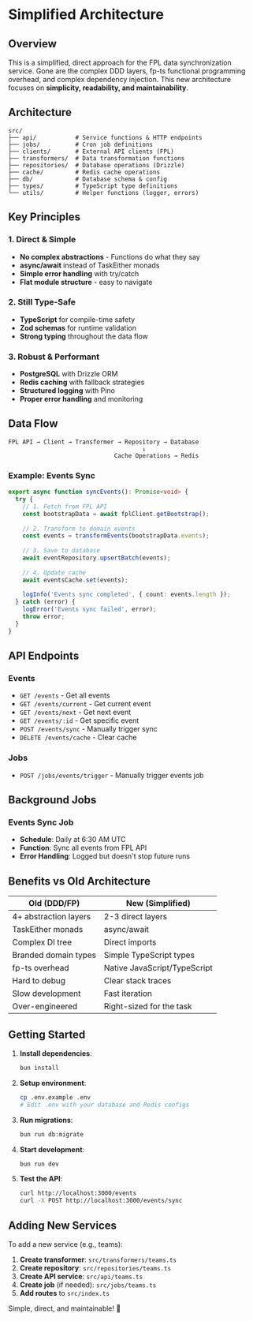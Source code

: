 # Simplified Architecture

## Overview

This is a simplified, direct approach for the FPL data synchronization service. Gone are the complex DDD layers, fp-ts functional programming overhead, and complex dependency injection. This new architecture focuses on **simplicity, readability, and maintainability**.

## Architecture

```
src/
├── api/           # Service functions & HTTP endpoints
├── jobs/          # Cron job definitions  
├── clients/       # External API clients (FPL)
├── transformers/  # Data transformation functions
├── repositories/  # Database operations (Drizzle)
├── cache/         # Redis cache operations
├── db/            # Database schema & config
├── types/         # TypeScript type definitions
└── utils/         # Helper functions (logger, errors)
```

## Key Principles

### 1. **Direct & Simple**
- **No complex abstractions** - Functions do what they say
- **async/await** instead of TaskEither monads
- **Simple error handling** with try/catch
- **Flat module structure** - easy to navigate

### 2. **Still Type-Safe**
- **TypeScript** for compile-time safety
- **Zod schemas** for runtime validation
- **Strong typing** throughout the data flow

### 3. **Robust & Performant**
- **PostgreSQL** with Drizzle ORM
- **Redis caching** with fallback strategies
- **Structured logging** with Pino
- **Proper error handling** and monitoring

## Data Flow

```
FPL API → Client → Transformer → Repository → Database
                                      ↓
                              Cache Operations → Redis
```

### Example: Events Sync

```typescript
export async function syncEvents(): Promise<void> {
  try {
    // 1. Fetch from FPL API
    const bootstrapData = await fplClient.getBootstrap();
    
    // 2. Transform to domain events
    const events = transformEvents(bootstrapData.events);
    
    // 3. Save to database
    await eventRepository.upsertBatch(events);
    
    // 4. Update cache
    await eventsCache.set(events);
    
    logInfo('Events sync completed', { count: events.length });
  } catch (error) {
    logError('Events sync failed', error);
    throw error;
  }
}
```

## API Endpoints

### Events
- `GET /events` - Get all events
- `GET /events/current` - Get current event
- `GET /events/next` - Get next event  
- `GET /events/:id` - Get specific event
- `POST /events/sync` - Manually trigger sync
- `DELETE /events/cache` - Clear cache

### Jobs
- `POST /jobs/events/trigger` - Manually trigger events job

## Background Jobs

### Events Sync Job
- **Schedule**: Daily at 6:30 AM UTC
- **Function**: Sync all events from FPL API
- **Error Handling**: Logged but doesn't stop future runs

## Benefits vs Old Architecture

| Old (DDD/FP) | New (Simplified) |
|---------------|------------------|
| 4+ abstraction layers | 2-3 direct layers |
| TaskEither monads | async/await |
| Complex DI tree | Direct imports |
| Branded domain types | Simple TypeScript types |
| fp-ts overhead | Native JavaScript/TypeScript |
| Hard to debug | Clear stack traces |
| Slow development | Fast iteration |
| Over-engineered | Right-sized for the task |

## Getting Started

1. **Install dependencies**:
   ```bash
   bun install
   ```

2. **Setup environment**:
   ```bash
   cp .env.example .env
   # Edit .env with your database and Redis configs
   ```

3. **Run migrations**:
   ```bash
   bun run db:migrate
   ```

4. **Start development**:
   ```bash
   bun run dev
   ```

5. **Test the API**:
   ```bash
   curl http://localhost:3000/events
   curl -X POST http://localhost:3000/events/sync
   ```

## Adding New Services

To add a new service (e.g., teams):

1. **Create transformer**: `src/transformers/teams.ts`
2. **Create repository**: `src/repositories/teams.ts` 
3. **Create API service**: `src/api/teams.ts`
4. **Create job** (if needed): `src/jobs/teams.ts`
5. **Add routes** to `src/index.ts`

Simple, direct, and maintainable! 🚀

